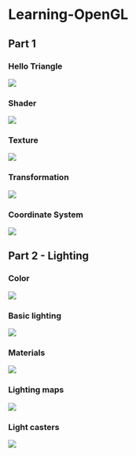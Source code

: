 # Learning-OpenGL

## Part 1
### Hello Triangle

![](Hello-Triangle/figure/result.png)


### Shader

![](Shader/result.gif)

### Texture

![](Texture/result.png)

### Transformation

![](Transformation/result.gif)

### Coordinate System

![](Coordinate-Systems/result.gif)

## Part 2 - Lighting

### Color

![](figures/colors.png)

### Basic lighting

![](figures/basic-lighting.gif)

### Materials

![](figures/silver.png)

### Lighting maps

![](figures/lighting-map.gif)

### Light casters

![](figures/spotlight.png)